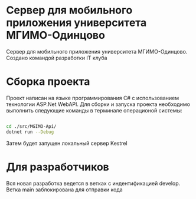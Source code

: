 # Сервер для мобильного приложения университета МГИМО-Одинцово
Сервер для мобильного приложения университета МГИМО-Одинцово. Создано командой разработки IT клуба

# Сборка проекта
Проект написан на языке программирования C# с использованием технологии ASP.Net WebAPI. Для сборки и запуска проекта необходимо выполнить следующие команды в терминале операционой системы:

```Bash

cd ./src/MGIMO-Api/
dotnet run --Debug

```

Затем будет запущен локальный сервер Kestrel

# Для разработчиков

Вся новая разработка ведется в ветках с индентификацией develop. Ветка main заблокирована для отправки кода
